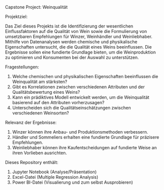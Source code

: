 Capstone Project: Weinqualität

Projektziel:

Das Ziel dieses Projekts ist die Identifizierung der wesentlichen Einflussfaktoren auf die Qualität von Wein sowie die Formulierung von umsetzbaren Empfehlungen für Winzer, Weinhändler und Weinliebhaber. 
Mithilfe von Datenanalysen werden chemische und physikalische Eigenschaften untersucht, die die Qualität eines Weins beeinflussen. 
Die Ergebnisse sollen eine fundierte Grundlage bieten, um die Weinproduktion zu optimieren und Konsumenten bei der Auswahl zu unterstützen.

Fragestellungen:

1. Welche chemischen und physikalischen Eigenschaften beeinflussen die Weinqualität am stärksten?
2. Gibt es Korrelationen zwischen verschiedenen Attributen und der Qualitätsbewertung eines Weins?
3. Kann ein prädiktives Modell entwickelt werden, um die Weinqualität basierend auf den Attributen vorherzusagen?
4. Unterscheiden sich die Qualitätseinschätzungen zwischen verschiedenen Weinsorten?

Relevanz der Ergebnisse:

1. Winzer können ihre Anbau- und Produktionsmethoden verbessern.
2. Händler und Sommeliers erhalten eine fundierte Grundlage für präzisere Empfehlungen.
3. Weinliebhaber können ihre Kaufentscheidungen auf fundierte Weise an ihren Vorlieben ausrichten.
   
Dieses Repository enthält:

1. Jupyter Notebook (Analyse/Präsentation)
2. Excel-Datei (Multiple Regression Analysis) 
3. Power BI-Datei (Visualierung und zum selbst Ausprobieren)

